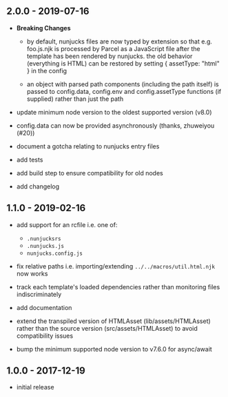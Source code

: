 ## 2.0.0 - 2019-07-16

- **Breaking Changes**

  - by default, nunjucks files are now typed by extension so that e.g.
    foo.js.njk is processed by Parcel as a JavaScript file after the template
    has been rendered by nunjucks. the old behavior (everything is HTML) can be
    restored by setting { assetType: "html" } in the config

  - an object with parsed path components (including the path itself) is passed
    to config.data, config.env and config.assetType functions (if supplied)
    rather than just the path

- update minimum node version to the oldest supported version (v8.0)
- config.data can now be provided asynchronously (thanks, zhuweiyou (#20))
- document a gotcha relating to nunjucks entry files
- add tests
- add build step to ensure compatibility for old nodes
- add changelog

## 1.1.0 - 2019-02-16

- add support for an rcfile i.e. one of:

    - `.nunjucksrs`
    - `.nunjucks.js`
    - `nunjucks.config.js`

- fix relative paths i.e. importing/extending `../../macros/util.html.njk`
  now works
- track each template's loaded dependencies rather than monitoring
  files indiscriminately
- add documentation
- extend the transpiled version of HTMLAsset (lib/assets/HTMLAsset)
  rather than the source version (src/assets/HTMLAsset) to avoid compatibility
  issues
- bump the minimum supported node version to v7.6.0 for async/await

## 1.0.0 - 2017-12-19

- initial release
